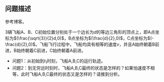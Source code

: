 ## 问题描述
参考博客。

3辆飞船A、B、C初始位置分别处于一个边长为$d$的等边三角形的顶点上，即A点坐标为$(\frac{\sqrt{3}}{2}d,0)$，B点坐标为$(\frac{d}{2},0)$，C点坐标为$(-\frac{d}{2},0)$。飞船飞行过程中，飞船均具有相等的速度$v$，并且A始终朝着B前进，B始终朝着C前进，C始终朝着A前进。

- 问题1：从初始到$t_1$时刻，飞船A,B,C的运行轨迹。
- 问题2：到无穷远时刻时，飞船A,B,C最终的状态是怎样的？如果怕速度不相等，此时飞船A,B,C最终的状态又是怎样的？请推到分析。